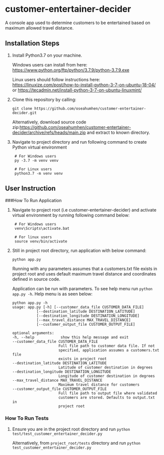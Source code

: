 # customer-entertainer-decider

A console app used to determine customers to be entertained based on maximum allowed travel distance.

## Installation Steps
1. Install Python3.7 on your machine.
   
   Windows users can install from here: <https://www.python.org/ftp/python/3.7.9/python-3.7.9.exe>
   
   Linux users should follow instructions here: <https://linuxize.com/post/how-to-install-python-3-7-on-ubuntu-18-04/> or <https://tecadmin.net/install-python-3-7-on-ubuntu-linuxmint/>
   
2. Clone this repository by calling:
   ```
   git clone https://github.com/oseahumhen/customer-entertainer-decider.git
   ```
   Alternatively, download source code zip:<https://github.com/oseahumhen/customer-entertainer-decider/archive/refs/heads/main.zip> 
   and extract to known directory.

3. Navigate to project directory and run following command to create Python virtual environment
   ```
    # For Windows users
    py -3.7 -m venv venv
    
    # For Linux users
    python3.7 -m venv venv
   ```

## User Instruction
###How To Run Application
1. Navigate to project root (i.e customer-entertainer-decider) and activate virtual environment by running following command below:
   ```
    # For Windows users
    venv\Scripts\activate.bat
    
    # For linux users
    source venv/bin/activate
   ```
2. Still in project root directory, run application with below command:
   ```
   python app.py
   ```
   Running with any parameters assumes that a customers.txt file exists in project root and uses default maximum travel distance and coordinates defined in source code.
   
   Application can be run with parameters. To see help menu run `python app.py -h`. Help menu is as seen below:
   ```
   python app.py -h
   usage: app.py [-h] [--customer_data_file CUSTOMER_DATA_FILE]
              [--destination_latitude DESTINATION_LATITUDE]
              [--destination_longitude DESTINATION_LONGITUDE]
              [--max_travel_distance MAX_TRAVEL_DISTANCE]
              [--customer_output_file CUSTOMER_OUTPUT_FILE]

   optional arguments:
   -h, --help            show this help message and exit
   --customer_data_file CUSTOMER_DATA_FILE
                        Full file path to customer data file. If not
                        specified, application assumes a customers.txt file
                        exists in project root
   --destination_latitude DESTINATION_LATITUDE
                        Latitude of customer destination in degrees
   --destination_longitude DESTINATION_LONGITUDE
                        Longitude of customer destination in degrees
   --max_travel_distance MAX_TRAVEL_DISTANCE
                        Maximum travel distance for customers
   --customer_output_file CUSTOMER_OUTPUT_FILE
                        Full file path to output file where validated
                        customers are stored. Defaults to output.txt in
                        project root
   ```

### How To Run Tests
1. Ensure you are in the project root directory and run `python test/test_customer_entertainer_decider.py`
   
   Alternatively, from `project_root/tests` directory and  run `python test_customer_entertainer_decider.py`


